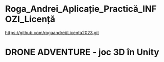 # Roga_Andrei_Aplicație_Practică_INFOZI_Licență
https://github.com/rogaandrei/Licenta2023.git

# DRONE ADVENTURE - joc 3D în Unity
